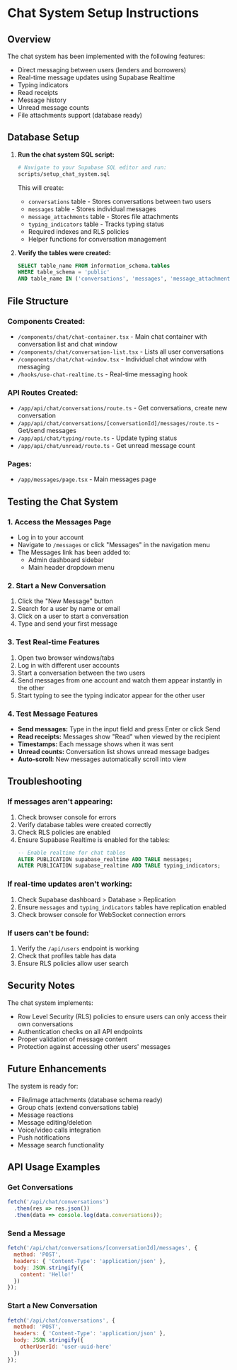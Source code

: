 # Chat System Setup Instructions

## Overview
The chat system has been implemented with the following features:
- Direct messaging between users (lenders and borrowers)
- Real-time message updates using Supabase Realtime
- Typing indicators
- Read receipts
- Message history
- Unread message counts
- File attachments support (database ready)

## Database Setup

1. **Run the chat system SQL script:**
   ```bash
   # Navigate to your Supabase SQL editor and run:
   scripts/setup_chat_system.sql
   ```

   This will create:
   - `conversations` table - Stores conversations between two users
   - `messages` table - Stores individual messages
   - `message_attachments` table - Stores file attachments
   - `typing_indicators` table - Tracks typing status
   - Required indexes and RLS policies
   - Helper functions for conversation management

2. **Verify the tables were created:**
   ```sql
   SELECT table_name FROM information_schema.tables 
   WHERE table_schema = 'public' 
   AND table_name IN ('conversations', 'messages', 'message_attachments', 'typing_indicators');
   ```

## File Structure

### Components Created:
- `/components/chat/chat-container.tsx` - Main chat container with conversation list and chat window
- `/components/chat/conversation-list.tsx` - Lists all user conversations
- `/components/chat/chat-window.tsx` - Individual chat window with messaging
- `/hooks/use-chat-realtime.ts` - Real-time messaging hook

### API Routes Created:
- `/app/api/chat/conversations/route.ts` - Get conversations, create new conversation
- `/app/api/chat/conversations/[conversationId]/messages/route.ts` - Get/send messages
- `/app/api/chat/typing/route.ts` - Update typing status
- `/app/api/chat/unread/route.ts` - Get unread message count

### Pages:
- `/app/messages/page.tsx` - Main messages page

## Testing the Chat System

### 1. Access the Messages Page
- Log in to your account
- Navigate to `/messages` or click "Messages" in the navigation menu
- The Messages link has been added to:
  - Admin dashboard sidebar
  - Main header dropdown menu

### 2. Start a New Conversation
1. Click the "New Message" button
2. Search for a user by name or email
3. Click on a user to start a conversation
4. Type and send your first message

### 3. Test Real-time Features
1. Open two browser windows/tabs
2. Log in with different user accounts
3. Start a conversation between the two users
4. Send messages from one account and watch them appear instantly in the other
5. Start typing to see the typing indicator appear for the other user

### 4. Test Message Features
- **Send messages:** Type in the input field and press Enter or click Send
- **Read receipts:** Messages show "Read" when viewed by the recipient
- **Timestamps:** Each message shows when it was sent
- **Unread counts:** Conversation list shows unread message badges
- **Auto-scroll:** New messages automatically scroll into view

## Troubleshooting

### If messages aren't appearing:
1. Check browser console for errors
2. Verify database tables were created correctly
3. Check RLS policies are enabled
4. Ensure Supabase Realtime is enabled for the tables:
   ```sql
   -- Enable realtime for chat tables
   ALTER PUBLICATION supabase_realtime ADD TABLE messages;
   ALTER PUBLICATION supabase_realtime ADD TABLE typing_indicators;
   ```

### If real-time updates aren't working:
1. Check Supabase dashboard > Database > Replication
2. Ensure `messages` and `typing_indicators` tables have replication enabled
3. Check browser console for WebSocket connection errors

### If users can't be found:
1. Verify the `/api/users` endpoint is working
2. Check that profiles table has data
3. Ensure RLS policies allow user search

## Security Notes

The chat system implements:
- Row Level Security (RLS) policies to ensure users can only access their own conversations
- Authentication checks on all API endpoints
- Proper validation of message content
- Protection against accessing other users' messages

## Future Enhancements

The system is ready for:
- File/image attachments (database schema ready)
- Group chats (extend conversations table)
- Message reactions
- Message editing/deletion
- Voice/video calls integration
- Push notifications
- Message search functionality

## API Usage Examples

### Get Conversations
```javascript
fetch('/api/chat/conversations')
  .then(res => res.json())
  .then(data => console.log(data.conversations));
```

### Send a Message
```javascript
fetch('/api/chat/conversations/[conversationId]/messages', {
  method: 'POST',
  headers: { 'Content-Type': 'application/json' },
  body: JSON.stringify({
    content: 'Hello!'
  })
});
```

### Start a New Conversation
```javascript
fetch('/api/chat/conversations', {
  method: 'POST',
  headers: { 'Content-Type': 'application/json' },
  body: JSON.stringify({
    otherUserId: 'user-uuid-here'
  })
});
```